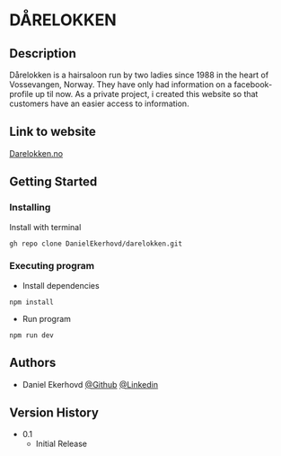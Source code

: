 # DÅRELOKKEN

## Description

Dårelokken is a hairsaloon run by two ladies since 1988 in the heart of Vossevangen, Norway.
They have only had information on a facebook-profile up til now. 
As a private project, i created this website so that customers have an easier access to information.

## Link to website

[Darelokken.no](https://darelokken.no/)

## Getting Started


### Installing

Install with terminal 
```
gh repo clone DanielEkerhovd/darelokken.git
```

### Executing program

* Install dependencies
```
npm install
```
* Run program
```
npm run dev
```

## Authors

* Daniel Ekerhovd
[@Github](https://github.com/DanielEkerhovd)
[@Linkedin](https://www.linkedin.com/in/daniel-ekerhovd/)

## Version History

* 0.1
    * Initial Release
